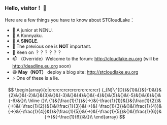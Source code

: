 ### Hello, visitor！ 👋
Here are a few things you have to know about STCloudLake：
- 🔭 A junior at NENU.
- 🌱 A Konnyaku.
- 👯 A **SINGLE**.
- 🤔 The previous one is **NOT** important.
- 💬 Keen on ？？？？？？
- 📫 （Override）Welcome to the forum: http://cloudlake.eu.org (will be http://deadline.eu.org soon)
- 😄 **May（NOT）** deploy a blog site: http://stcloudlake.eu.org
- ⚡ One of these is a lie.

$$
\begin{array}{c|crcrcrcrcrcrcrcrcrcrcrcr}
{_{N}╲^{D}}&{1}&{}&{-1}&{}&{2}&{}&{-2}&{}&{3}&{}&{-3}&{}&{4}&{}&{-4}&{}&{5}&{}&{-5}&{}&{6}&{}&{-6}&{}\\
\hline
{}\\
{1}&{\frac{1}{1}}&{→}&{-\frac{1}{1}}&{}&{\frac{1}{2}}&{→}&{-\frac{1}{2}}&{}&{\frac{1}{3}}&{→}&{-\frac{1}{3}}&{}&{\frac{1}{4}}&{→}&{-\frac{1}{4}}&{}&{\frac{1}{5}}&{→}&{-\frac{1}{5}}&{}&{\frac{1}{6}}&{→}&{-\frac{1}{6}}&{}\\
\end{array}
$$

<!--
**STCloudLake/STCLoudLake** is a ✨ _special_ ✨ repository because its `README.md` (this file) appears on your GitHub profile.

Here are some ideas to get you started:

- 🔭 I’m currently working on ...
- 🌱 I’m currently learning ...
- 👯 I’m looking to collaborate on ...
- 🤔 I’m looking for help with ...
- 💬 Ask me about ...
- 📫 How to reach me: ...
- 😄 Pronouns: ...
- ⚡ Fun fact: ...
-->
